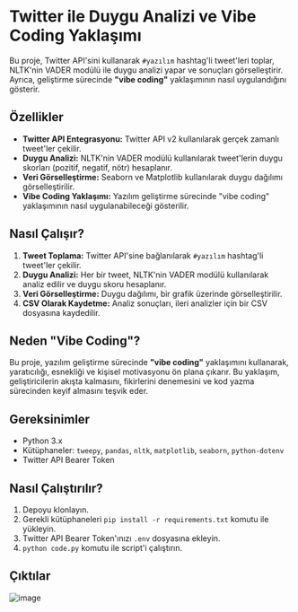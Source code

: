 # Twitter ile Duygu Analizi ve Vibe Coding Yaklaşımı

Bu proje, Twitter API'sini kullanarak `#yazılım` hashtag'li tweet'leri toplar, NLTK'nin VADER modülü ile duygu analizi yapar ve sonuçları görselleştirir. Ayrıca, geliştirme sürecinde **"vibe coding"** yaklaşımının nasıl uygulandığını gösterir.

## Özellikler
- **Twitter API Entegrasyonu:** Twitter API v2 kullanılarak gerçek zamanlı tweet'ler çekilir.
- **Duygu Analizi:** NLTK'nin VADER modülü kullanılarak tweet'lerin duygu skorları (pozitif, negatif, nötr) hesaplanır.
- **Veri Görselleştirme:** Seaborn ve Matplotlib kullanılarak duygu dağılımı görselleştirilir.
- **Vibe Coding Yaklaşımı:** Yazılım geliştirme sürecinde "vibe coding" yaklaşımının nasıl uygulanabileceği gösterilir.

## Nasıl Çalışır?
1. **Tweet Toplama:** Twitter API'sine bağlanılarak `#yazılım` hashtag'li tweet'ler çekilir.
2. **Duygu Analizi:** Her bir tweet, NLTK'nin VADER modülü kullanılarak analiz edilir ve duygu skoru hesaplanır.
3. **Veri Görselleştirme:** Duygu dağılımı, bir grafik üzerinde görselleştirilir.
4. **CSV Olarak Kaydetme:** Analiz sonuçları, ileri analizler için bir CSV dosyasına kaydedilir.

## Neden "Vibe Coding"?
Bu proje, yazılım geliştirme sürecinde **"vibe coding"** yaklaşımını kullanarak, yaratıcılığı, esnekliği ve kişisel motivasyonu ön plana çıkarır. Bu yaklaşım, geliştiricilerin akışta kalmasını, fikirlerini denemesini ve kod yazma sürecinden keyif almasını teşvik eder.

## Gereksinimler
- Python 3.x
- Kütüphaneler: `tweepy`, `pandas`, `nltk`, `matplotlib`, `seaborn`, `python-dotenv`
- Twitter API Bearer Token

## Nasıl Çalıştırılır?
1. Depoyu klonlayın.
2. Gerekli kütüphaneleri `pip install -r requirements.txt` komutu ile yükleyin.
3. Twitter API Bearer Token'ınızı `.env` dosyasına ekleyin.
4. `python code.py` komutu ile script'i çalıştırın.

## Çıktılar
![image](https://github.com/user-attachments/assets/f0789219-fd77-4496-a977-9ad39a49940c)
